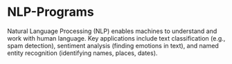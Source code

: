 # NLP-Programs
Natural Language Processing (NLP) enables machines to understand and work with human language. Key applications include text classification (e.g., spam detection), sentiment analysis (finding emotions in text), and named entity recognition (identifying names, places, dates).
